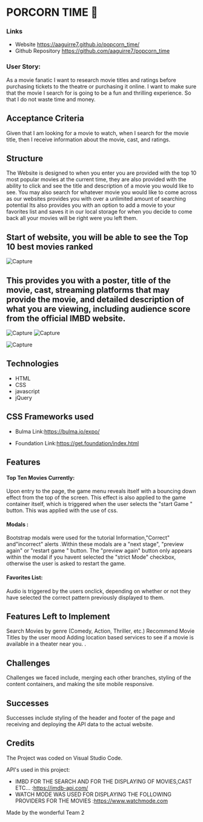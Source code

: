 # PORCORN TIME 🍿
 
### Links
* Website https://aaguirre7.github.io/popcorn_time/
* Github Repository https://github.com/aaguirre7/popcorn_time

 


### User Story:
As a movie fanatic I want to research movie titles and ratings before purchasing tickets to the theatre or purchasing it online.
I want to make sure that the movie I search for is going to be a fun and thrilling experience.
So that I do not waste time and money.

## Acceptance Criteria
Given that I am looking for a movie to watch, when I search for the movie title, then I receive information about the movie, cast, and ratings.



## Structure

The Website is designed to when you enter you are provided with the top 10 most popular movies at the current time, they are also provided with the ability to click and see the title and description of a movie you would like to see.
You may also search for whatever movie you would like to come across as our websites provides you with over a unlimited amount of searching potential
Its also provides you with an option to add a movie to your favorites list and saves it in our local storage for when you decide to come back all your movies will be right were you left them.
## Start of website, you will be able to see the Top 10 best movies ranked
![Capture](https://user-images.githubusercontent.com/93087137/153800677-a1912a7e-771b-41a9-a400-4dc9dfa7ed86.PNG)
## This provides you with a poster, title of the movie, cast, streaming platforms that may provide the movie, and detailed description of what you are viewing, including audience score from the official IMBD website.
![Capture](https://user-images.githubusercontent.com/93087137/153800836-9455122f-d909-4269-9adb-a2881b32a0f2.PNG)
![Capture](https://user-images.githubusercontent.com/93087137/153801475-abc9ab1c-350b-414f-aceb-95fba7c3d898.PNG)

![Capture](https://user-images.githubusercontent.com/93087137/153801305-2cf3b39e-ca34-4a90-9e3f-555023673752.PNG)



## Technologies

* HTML
* CSS
* javascript
* jQuery
## CSS Frameworks used
* Bulma  Link:https://bulma.io/expo/
  
* Foundation
  Link:https://get.foundation/index.html

## Features 


#### Top Ten Movies Currently:
Upon entry to the page, the game menu reveals itself with a bouncing down effect from the top of the screen. 
This effect is also applied to the game container itself, which is triggered when the user selects the "start Game " button. 
This was applied with the use of css. 

#### Modals :
Bootstrap modals were used for the tutorial Information,"Correct" and"incorrect" alerts .Within these modals are a "next stage", "preview again" or "restart game " button. The "preview again" button only appears within the modal if you havent selected the "strict Mode" checkbox, otherwise the user is asked to restart the game. 

#### Favorites List:
Audio is triggered by the users onclick, depending on whether or not they have selected the correct pattern previously displayed to them. 




## Features Left to Implement

Search Movies by genre (Comedy, Action, Thriller, etc.)
Recommend Movie Titles by the user mood
Adding location based services to see if a movie is available in a theater near you.
. 


## Challenges
Challenges we faced include, merging each other branches, styling of the content containers, and making the site mobile responsive.

## Successes
Successes include styling of the header and footer of the page and receiving and deploying the API data to the actual website.




## Credits 
The Project was coded on Visual Studio Code. 

API's used in this project:
* IMBD FOR THE SEARCH AND FOR THE DISPLAYING OF MOVIES,CAST ETC...
:https://imdb-api.com/
* WATCH MODE WAS USED FOR DISPLAYING THE FOLLOWING PROVIDERS FOR THE MOVIES 
  :https://www.watchmode.com

Made by the wonderful Team 2


